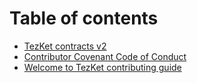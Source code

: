 # Table of contents

* [TezKet contracts v2](README.md)
* [Contributor Covenant Code of Conduct](code\_of\_conduct.md)
* [Welcome to TezKet contributing guide](contributing.md)
